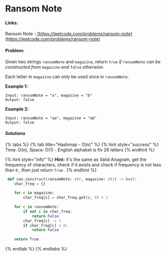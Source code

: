 # Ransom Note

#### Links:

Ransom Note -[ ](https://leetcode.com/problems/maximum-subarray/)[https://leetcode.com/problems/ransom-note](https://leetcode.com/problems/ransom-note)

#### Problem:

Given two strings `ransomNote` and `magazine`, return `true` _if_ `ransomNote` _can be constructed from_ `magazine` _and_ `false` _otherwise_.

Each letter in `magazine` can only be used once in `ransomNote`.

**Example 1:**

```
Input: ransomNote = "a", magazine = "b"
Output: false
```

**Example 2:**

```
Input: ransomNote = "aa", magazine = "ab"
Output: false
```

#### Solutions

{% tabs %}
{% tab title="Hashmap - O(n)" %}
{% hint style="success" %}
Time: O(n), Space: O(1) - English alphabet is fix 26 letters
{% endhint %}

{% hint style="info" %}
**Hint:** It's the same as Valid Anagram, get the frequency of characters, check if it exists and check if frequency is not less than `0` , then just return `True.`
{% endhint %}

```python
 def can_construct(ransomNote: str, magazine: str) -> bool:
    char_freq = {}
    
    for c in magazine:
        char_freq[c] = char_freq.get(c, 0) + 1
        
    for c in ransomNote:
        if not c in char_freq:
            return False
        char_freq[c] -= 1
        if char_freq[c] < 0:
            return False
        
    return True
```
{% endtab %}
{% endtabs %}
